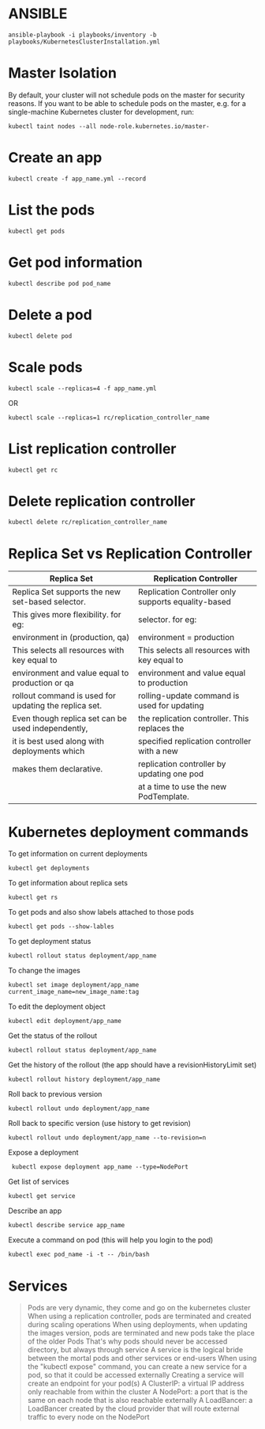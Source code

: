 # ANSIBLE
```
ansible-playbook -i playbooks/inventory -b playbooks/KubernetesClusterInstallation.yml
```


# Master Isolation

By default, your cluster will not schedule pods on the master for security reasons. If you want to be able to schedule pods on the master, e.g. for a single-machine Kubernetes cluster for development, run:
```
kubectl taint nodes --all node-role.kubernetes.io/master-
```

# Create an app
```
kubectl create -f app_name.yml --record
```

# List the pods
```
kubectl get pods
```

# Get pod information
```
kubectl describe pod pod_name
```

# Delete a pod
```
kubectl delete pod
```

# Scale pods
```
kubectl scale --replicas=4 -f app_name.yml
```
OR
```
kubectl scale --replicas=1 rc/replication_controller_name
```

# List replication controller
```
kubectl get rc
```

# Delete replication controller
```
kubectl delete rc/replication_controller_name
```

# Replica Set vs Replication Controller
|                   Replica Set                        |               Replication Controller                |
|------------------------------------------------------|-----------------------------------------------------|
| Replica Set supports the new set-based selector.     | Replication Controller only supports equality-based |
| This gives more flexibility. for eg:                 | selector. for eg:                                   |
|          environment in (production, qa)             |             environment = production                |
|This selects all resources with key equal to          | This selects all resources with key equal to        |
|environment and value equal to production or qa       | environment and value equal to production           |
| rollout command is used for updating the replica set.| rolling-update command is used for updating         |
| Even though replica set can be used independently,   | the replication controller. This replaces the       |
| it is best used along with deployments which         | specified replication controller with a new         |
| makes them declarative.                              | replication controller by updating one pod          |
|                                                      | at a time to use the new PodTemplate.               |

# Kubernetes deployment commands
To get information on current deployments
```
kubectl get deployments
```

To get information about replica sets
```
kubectl get rs
```

To get pods and also show labels attached to those pods
```
kubectl get pods --show-lables
```

To get deployment status
```
kubectl rollout status deployment/app_name
```

To change the images
```
kubectl set image deployment/app_name current_image_name=new_image_name:tag
```

To edit the deployment object
```
kubectl edit deployment/app_name
```

Get the status of the rollout
```
kubectl rollout status deployment/app_name
```

Get the history of the rollout (the app should have a revisionHistoryLimit set)
```
kubectl rollout history deployment/app_name
```

Roll back to previous version
```
kubectl rollout undo deployment/app_name
```

Roll back to specific version (use history to get revision)
```
kubectl rollout undo deployment/app_name --to-revision=n
```

Expose a deployment
```
 kubectl expose deployment app_name --type=NodePort
```

Get list of services
```
kubectl get service
````

Describe an app
```
kubectl describe service app_name
```

Execute a command on pod (this will help you login to the pod)
```
kubectl exec pod_name -i -t -- /bin/bash
```

# Services
> Pods are very dynamic, they come and go on the kubernetes cluster
> When using a replication controller, pods are terminated and created during scaling operations
> When using deployments, when updating the images version, pods are terminated and new pods take the place of the older Pods
> That's why pods should never be accessed directory, but always through service
> A service is the logical bride between the mortal pods and other services or end-users
> When using the "kubectl expose" command, you can create a new service for a pod, so that it could be accessed externally
> Creating a service will create an endpoint for your pod(s)
> A ClusterIP: a virtual IP address only reachable from within the cluster
> A NodePort: a port that is the same on each node that is also reachable externally
> A LoadBancer: a LoadBancer created by the cloud provider that will route external traffic to every node on the NodePort


